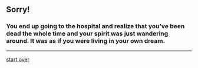 ## Sorry!  
### You end up going to the hospital and realize that you’ve been dead the whole time and your spirit was just wandering around. It was as if you were living in your own dream.

---
[start over](start.md)
